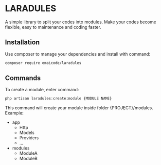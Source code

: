 LARADULES
=======
A simple library to split your codes into modules. Make your codes become flexible, easy to maintenance and coding faster.

Installation
------------

Use composer to manage your dependencies and install with command:

```bash
composer require omaicode/laradules
```
Commands
-------

To create a module, enter command:

```bash
php artisan laradules:create:module {MODULE NAME}
```

This command will create your module inside folder {PROJECT}/modules. Example:

- app
    - Http
    - Models
    - Providers
    - ...
- modules
    - ModuleA
    - ModuleB